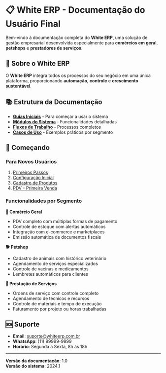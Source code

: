 # 📋 White ERP - Documentação do Usuário Final

Bem-vindo à documentação completa do **White ERP**, uma solução de gestão empresarial desenvolvida especialmente para **comércios em geral**, **petshops** e **prestadores de serviços**.

## 🎯 Sobre o White ERP

O **White ERP** integra todos os processos do seu negócio em uma única plataforma, proporcionando **automação**, **controle** e **crescimento sustentável**.

## 📚 Estrutura da Documentação

- **[Guias Iniciais](guias/)** - Para começar a usar o sistema
- **[Módulos do Sistema](modulos/)** - Funcionalidades detalhadas
- **[Fluxos de Trabalho](fluxos/)** - Processos completos
- **[Casos de Uso](casos-uso/)** - Exemplos práticos por segmento

## 🚀 Começando

### Para Novos Usuários
1. [Primeiros Passos](guias/primeiros-passos.md)
2. [Configuração Inicial](guias/configuracao-inicial.md)
3. [Cadastro de Produtos](modulos/cadastros/cadastro-de-produtos.md)
4. [PDV - Primeira Venda](modulos/vendas/pdv.md)

### Funcionalidades por Segmento

**🛒 Comércio Geral**
- PDV completo com múltiplas formas de pagamento
- Controle de estoque com alertas automáticos
- Integração com e-commerce e marketplaces
- Emissão automática de documentos fiscais

**🐕 Petshop**
- Cadastro de animais com histórico veterinário
- Agendamento de serviços especializados
- Controle de vacinas e medicamentos
- Lembretes automáticos para clientes

**🔧 Prestação de Serviços**
- Ordens de serviço com controle completo
- Agendamento de técnicos e recursos
- Controle de materiais e tempo de execução
- Faturamento por projeto ou horas trabalhadas

## 🆘 Suporte

- **Email**: suporte@whiteerp.com.br
- **WhatsApp**: (11) 99999-9999
- **Horário**: Segunda a Sexta, 8h às 18h

---

**Versão da documentação**: 1.0  
**Versão do sistema**: 2024.1 